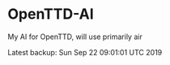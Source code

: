 # OpenTTD-AI
My AI for OpenTTD, will use primarily air

Latest backup: Sun Sep 22 09:01:01 UTC 2019
